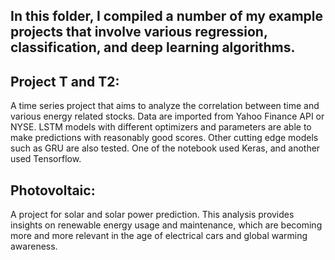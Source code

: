 ## In this folder, I compiled a number of my example projects that involve various regression, classification, and deep learning algorithms.


##  Project T and T2: 
A time series project that aims to analyze the correlation between time and various energy related stocks. Data are imported from Yahoo Finance API or NYSE. LSTM models with different optimizers and parameters are able to make predictions with reasonably good scores. Other cutting edge models such as GRU are also tested. One of the notebook used Keras, and another used Tensorflow.
##   Photovoltaic:
A project for solar and solar power prediction. This analysis provides insights on renewable energy usage and maintenance, which are becoming more and more relevant in the age of electrical cars and global warming awareness.
